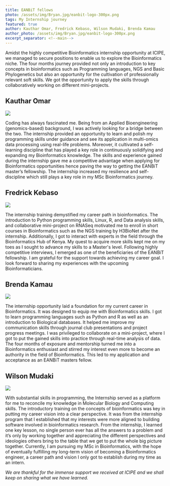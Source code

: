 ```yaml
---
title: EANBiT fellows
photo: /assets/img/Bryan.jpg/eanbit-logo-300px.png
tags: My Internship journey
featured: true
author: Kauthar Omar, Fredrick Kebaso, Wilson Mudaki, Brenda Kamau
author_photo: /assets/img/Bryan.jpg/eanbit-logo-300px.png
excerpt_separator: <!--main-->
---
```


Amidst the highly competitive Bioinformatics internship opportunity at ICIPE, we managed to secure positions to enable us to explore the Bioinformatics niche. The four months journey provided not only an introduction to key concepts in bioinformatics such as Programming languages, NGS and Basic Phylogenetics but also an opportunity for the cultivation of professionally relevant soft skills. We got the opportunity to apply the skills through collaboratively working on different mini-projects.


<!--main-->

## Kauthar Omar

![](https://i.imgur.com/nPQnTAa.jpg)

Coding has always fascinated me. Being from an Applied Bioengineering (genomics-based) background, I was actively looking for a bridge between the two. The internship provided an opportunity to learn and polish my programming skills under guidance and see its application in multi-omics data processing using real-life problems. Moreover, it cultivated a self-learning discipline that has played a key role in continuously solidifying and expanding my Bioinformatics knowledge. The skills and experience gained during the internship gave me a competitive advantage when applying for Bioinformatics opportunities hence paving the way to getting the EANBiT master’s fellowship. The internship increased my resilience and self-discipline which still plays a key role in my MSc Bioinformatics journey.

## Fredrick Kebaso

![](https://i.imgur.com/C8iuT1s.jpg)

The internship training demystified my career path in bioinformatics. The introduction to Python programming skills, Linux, R, and Data analysis skills, and collaborative mini-project on RNASeq motivated me to enroll in short courses in Bioinformatics such as the NGS training by H3BioNet after the internship. Additionally, I got to interact with experts in the field through the Bioinformatics Hub of Kenya. My quest to acquire more skills kept me on my toes as I sought to advance my skills to a Master's level. Following highly competitive interviews, I emerged as one of the beneficiaries of the EANBiT fellowship. I am grateful for the support towards achieving my career goal. I look forward to sharing my experiences with the upcoming Bioinformaticians.

## Brenda Kamau

![](https://i.imgur.com/vJhOqOQ.jpg)

The internship opportunity laid a foundation for my current career in Bioinformatics. It was designed to equip me with Bioinformatics skills. I got to learn programming languages such as Python and R as well as an introduction to Biological databases. It helped me improve my communication skills through journal club presentations and project progress meetings. I was privileged to collaborate on a mini-project, where I got to put the gained skills into practice through real-time analysis of data. The four months of exposure and mentorship turned me into a Bioinformatics enthusiast and stirred my interest even more to become an authority in the field of Bioinformatics. This led to my application and acceptance as an EANBiT masters fellow.

## Wilson Mudaki

![](https://i.imgur.com/Fz7symw.jpg)

With substantial skills in programming, the Internship served as a platform for me to reconcile my knowledge in Molecular Biology and Computing skills. The introductory training on the concepts of bioinformatics was key in putting my career vision into a clear perspective. It was from the internship program that I established that my interests were more aligned to building software involved in bioinformatics research. From the internship, I learned one key lesson, no single person ever has all the answers to a problem and it’s only by working together and appreciating the different perspectives and ideologies others bring to the table that we get to put the whole big picture together. Currently, I am pursuing my MSc in Bioinformatics, with the hope of eventually fulfilling my long-term vision of becoming a Bioinformatics engineer, a career path and vision I only got to establish during my time as an intern.


*We are thankful for the immense support we received at ICIPE and we shall keep on sharing what we have learned.*
